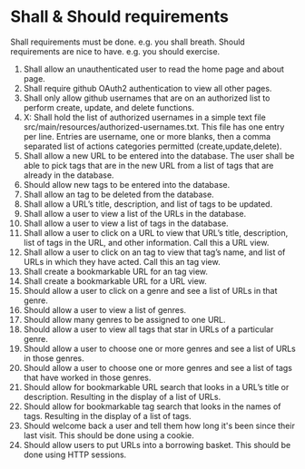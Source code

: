 # Shall & Should requirements

Shall requirements must be done.  e.g. you shall breath.
Should requirements are nice to have.  e.g. you should exercise.


1. Shall allow an unauthenticated user to read the home page and about page.
1. Shall require github OAuth2 authentication to view all other pages.
1. Shall only allow github usernames that are on an authorized list to perform create, update, and delete functions.
1. X: Shall hold the list of authorized usernames in a simple text file src/main/resources/authorized-usernames.txt.   This file has one entry per line.  Entries are username, one or more blanks, then a comma separated list of actions categories permitted (create,update,delete).
1. Shall allow a new URL to be entered into the database.  The user shall be able to pick tags that are in the new URL from a list of tags that are already in the database.
1. Should allow new tags to be entered into the database.
1. Shall allow an tag to be deleted from the database.
1. Shall allow a URL’s title, description, and list of tags to be updated.
1. Shall allow a user to view a list of the URLs in the database.
1. Shall allow a user to view a list of tags in the database.
1. Shall allow a user to click on a URL to view that URL’s title, description, list of tags in the URL, and other information. Call this a URL view.
1. Shall allow a user to click on an tag to view that tag’s name, and list of URLs in which they have acted.  Call this an tag view.
1. Shall create a bookmarkable URL for an tag view.
1. Shall create a bookmarkable URL for a URL view.
1. Should allow a user to click on a genre and see a list of URLs in that genre.
1. Should allow a user to view a list of genres.
1. Should allow many genres to be assigned to one URL.
1. Should allow a user to view all tags that star in URLs of a particular genre.
1. Should allow a user to choose one or more genres and see a list of URLs in those genres.
1. Should allow a user to choose one or more genres and see a list of tags that have worked in those genres.
1. Should allow for bookmarkable URL search that looks in a URL’s title or description.  Resulting in the display of a list of URLs.
1. Should allow for bookmarkable tag search that looks in the names of tags.  Resulting in the display of a list of tags.
1. Should welcome back a user and tell them how long it's been since their last visit.  This should be done using a cookie.
1. Should allow users to put URLs into a borrowing basket.  This should be done using HTTP sessions.




